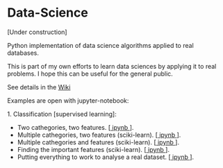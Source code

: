 # Data-Science

[Under construction]

Python implementation of data science algorithms applied to real databases.

This is part of my own efforts to learn data sciences by applying it to real problems.
I hope this can be useful for the general public.

See details in the <a href="https://github.com/trangel/Data-Science/wiki">Wiki</a>

Examples are open with jupyter-notebook:
<p>
1. Classification [supervised learning]: <br />
<ul>
  <li>Two cathegories, two features. 
  [<a href="https://github.com/trangel/Data-Science/blob/master/logistic-regression.ipynb"> ipynb </a>].
  </li>
  <li>Multiple cathegories, two features (sciki-learn). 
    [<a href="https://github.com/trangel/Data-Science/blob/master/logistic-regression-sciki.ipynb"> ipynb </a>].
  </li>
  <li>Multiple cathegories and features (sciki-learn). 
    [<a href="https://github.com/trangel/Data-Science/blob/master/seeds-sciki-mfeatures.ipynb"> ipynb </a>].
  </li>
  <li>Finding the important features (sciki-learn). 
    [<a href="https://github.com/trangel/Data-Science/blob/master/plot_forest_importances.ipynb"> ipynb </a>].
  </li>
  <li>Putting everything to work to analyse a real dataset. 
    [<a href="https://github.com/trangel/Data-Science/blob/master/UCL-adult-vectorizer.ipynb"> ipynb </a>].
  </li>    
</ul>
</p>

